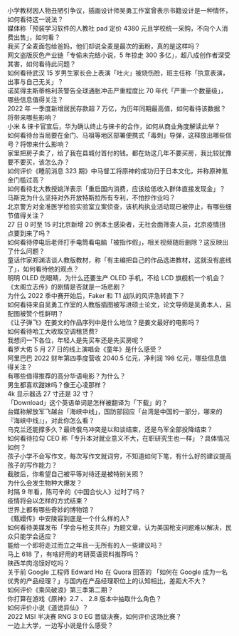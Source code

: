 小学教材因人物丑陋引争议，插画设计师吴勇工作室曾表示书籍设计是一种情怀，如何看待这一说法？  
媒体称「预装学习软件的人教社 pad 定价 4380 元且学校统一采购，不向个人消费出售」，如何看？  
我买了全麦面包给爸妈，他们却说全麦是最次的面粉，真的是这样吗？  
网文盗版灰色产业链「专偷未完结小说，5 年掠走 300 多亿」，超八成创作者深受其害，如何看待此问题？  
如何看待武汉 15 岁男生家长会上表演「吐火」被烧伤脸，班主任称「执意表演，出事与自己无关」？  
诺奖得主斯蒂格利茨警告全球通胀冲击严重程度比 70 年代「严重一个数量级」，哪些信息值得关注？  
2022 年 一季度新增居民存款超 7 万亿，为历年同期最高值，如何看待该数据？将带来哪些影响？  
小米 & 徕卡官宣后，华为确认终止与徕卡的合作，如何从商业角度解读此举？  
如何看待台当局要在金门、马祖等地区部署便携式「毒刺」导弹，这释放出哪些信号？将带来什么影响？  
家里把房子卖了，给了我在县城付首付的钱。都在劝这几年不要买房，我比较犹豫要不要买，该怎么办？  
如何评价《睡前消息 323 期》中马督工将原神的成功归于日本文化，并称原神氪金门槛过高？  
如何看待北大教授姚洋表示「重启国内消费，应该给低收入群体直接发现金」？  
马斯克为什么坚持对外开放特斯拉所有专利，不怕抄作业吗？  
北京警方对金准医学检验实验室立案侦查，该机构执业活动现已被停止，有哪些细节值得关注？  
27 日 0 时至 15 时北京新增 20 例本土感染者，无社会面筛查人员，北京疫情拐点要到来了吗？  
如何看待停电后老师打手电筒看电脑「被指作假」，相关视频随后删除？这反映出了什么问题？  
童话作家郑渊洁谈人教版教材，称「有主编把自己的作品选进教材，这就没有底线了」，如何看待他的观点？  
明明 OLED 伤眼睛，为什么还要生产 OLED 手机，不给 LCD 旗舰机一个机会？  
《太阁立志传》的剧情是否就是一场悲剧？  
为什么 2022 季中赛开始后，Faker 和 T1 战队的风评急转直下？  
如何看待来自吴勇工作室的人教版插图被写进硕士论文，论文导师是吴勇本人，且配图被赞个性鲜明？  
《让子弹飞》在姜文的作品序列中是什么地位？是姜文最好的电影吗？  
如何看待哈工大收取空调租赁费?  
我想问一下各位，年轻人是先买车还是先买房呢？  
看罗大佑 5 月 27 日的线上演唱会《童年》是什么感受？  
阿里巴巴 2022 财年第四季度营收 2040.5 亿元，净利润 198 亿元，哪些信息值得关注？  
有哪些值得推荐的高分华语电影？为什么？  
男生都喜欢甜妹吗？像王心凌那样？  
4k 显示器选 27 寸还是 32 寸？  
「Download」这个英语单词是怎样被翻译为「下载」的？  
台媒称解放军飞越台「海峡中线」，国防部回应「台湾是中国的一部分，哪来的『海峡中线』」，对此你怎么看？  
乌克兰还能撑多久？最终俄乌冲突是以和谈结束，还是乌军全部投降结束？  
如何看待拉勾 CEO 称「专升本对就业意义不大，在职研究生也一样」？具体情况如何？  
孩子小学不会写作文，每次写作文就词穷，不知道如何下笔，有什么好的建议提高孩子的写作能力？  
截肢后，你希望自己被平等对待还是被特别关照？  
为什么会发生物种大爆发？  
时隔 9 年看，陈可辛的《中国合伙人》过时了吗？  
疫情将会以怎样的方式结束？  
世界上都有哪些奇妙的博物馆？  
《甄嬛传》中安陵容到底是一个什么样的人?  
如何看待美媒发布「学会与枪支共存」为题文章，认为美国枪支问题难以解决，民众只能学会适应？  
能给一个即将走过而立之年且一无所有的人一些建议吗？  
马上 618 了，有啥好用的考研英语资料推荐吗？  
陕西羊肉泡馍好吃吗？  
关于前 Google 工程师 Edward Ho 在 Quora 回答的 「如何在 Google 成为一名优秀的产品经理？」与国内在产品经理职位上的认知相比，差距大不大？  
如何评价《乘风破浪》第三季第二期？  
你打算在游戏《原神》2.7 、 2.8 版本中抽取什么角色？  
如何评价小说《道诡异仙》？  
2022 MSI 半决赛 RNG 3:0 EG 晋级决赛，如何评价这场比赛？  
一边上大学，一边写小说是什么感受？  
